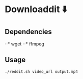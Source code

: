 # Downloaddit ⬇️ 

## Dependencies
⋅⋅* wget
⋅⋅* ffmpeg

## Usage
```
./reddit.sh video_url output.mp4 
```

